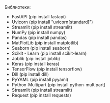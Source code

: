 Библиотеки:

- FastAPI (pip install fastapi)
- Uvicorn (pip install "uvicorn[standard]")
- Streamlit (pip install streamlit)
- NumPy (pip install numpy)
- Pandas (pip install pandas)
- MatPlotLib (pip install matplotlib)
- Seaborn (pip install seaborn)
- Scikit - Learn (pip install scikit-learn)
- Joblib (pip install joblib)
- Keras (pip install keras)
- TensorFlow (pip install tensorflow)
- Dill (pip install dill)
- PyYAML (pip install pyyaml)
- Python-Multipart (pip install python-multipart)
- Streamlit (pip install streamlit)
- Request (pip install requests)